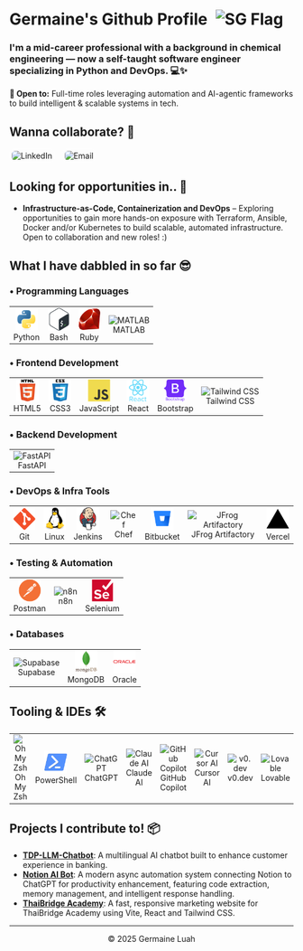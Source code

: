 <h1 align="left">
  Germaine's Github Profile
  <img
    src="https://flagpedia.net/data/flags/vector/sg.svg"
    width="30"
    alt="SG Flag"
    style="padding-left:8px;"
  />
</h1>

<h3 align="left">I'm a mid-career professional with a background in chemical engineering — now a self-taught software engineer specializing in Python and DevOps. 💻✨</h3>
<p align="left"><strong>🚀 Open to:</strong> Full-time roles leveraging automation and AI-agentic frameworks to build intelligent & scalable systems in tech.</p>

<h2>Wanna collaborate? 📧</h2>
<p align="left">
  <a href="https://www.linkedin.com/in/germaineluah" target="_blank" style="text-decoration: none;">
    <span style="display: inline-block; padding: 3px; border: 1px solid white; border-radius: 8px;">
      <img src="https://img.shields.io/badge/LinkedIn-Connect-blue?style=flat&logo=linkedin&logoColor=white&color=0A66C2&labelColor=0A66C2"
           alt="LinkedIn"
           style="border-radius: 6px;" />
    </span>
  </a>
  <a href="mailto:germainelry@gmail.com" target="_blank" style="text-decoration: none; margin-left: 10px;">
    <span style="display: inline-block; padding: 3px; border: 1px solid white; border-radius: 8px;">
      <img src="https://img.shields.io/badge/Email-Contact-red?style=flat&logo=gmail&logoColor=white&color=D14836&labelColor=D14836"
           alt="Email"
           style="border-radius: 6px;" />
    </span>
  </a>
</p>

<h2>Looking for opportunities in.. 🌱</h2>
<ul>
  <li><strong>Infrastructure-as-Code, Containerization and DevOps</strong> – Exploring opportunities to gain more hands-on exposure with Terraform, Ansible, Docker and/or Kubernetes to build scalable, automated infrastructure. Open to collaboration and new roles! :)</li>
</ul>

<h2>What I have dabbled in so far 😎</h2>

<h3>• Programming Languages</h3>
<table>
  <tr>
    <td align="center">
      <img src="https://raw.githubusercontent.com/devicons/devicon/master/icons/python/python-original.svg" width="40" alt="Python"/><br/>
      Python
    </td>
    <td align="center">
      <img src="https://raw.githubusercontent.com/devicons/devicon/master/icons/bash/bash-original.svg" width="40" alt="Bash"/><br/>
      Bash
    </td>
    <td align="center">
      <img src="https://raw.githubusercontent.com/devicons/devicon/master/icons/ruby/ruby-original.svg" width="40" alt="Ruby"/><br/>
      Ruby
    </td>
    <td align="center">
      <img src="https://upload.wikimedia.org/wikipedia/commons/2/21/Matlab_Logo.png" width="40" height="40" alt="MATLAB"/><br/>
      MATLAB
    </td>
  </tr>
</table>

<h3>• Frontend Development</h3>
<table>
  <tr>
    <td align="center">
      <img src="https://raw.githubusercontent.com/devicons/devicon/master/icons/html5/html5-original-wordmark.svg" width="40" alt="HTML5"/><br/>
      HTML5
    </td>
    <td align="center">
      <img src="https://raw.githubusercontent.com/devicons/devicon/master/icons/css3/css3-original-wordmark.svg" width="40" alt="CSS3"/><br/>
      CSS3
    </td>
    <td align="center">
      <img src="https://raw.githubusercontent.com/devicons/devicon/master/icons/javascript/javascript-original.svg" width="40" alt="JavaScript"/><br/>
      JavaScript
    </td>
    <td align="center">
      <img src="https://raw.githubusercontent.com/devicons/devicon/master/icons/react/react-original-wordmark.svg" width="40" alt="React"/><br/>
      React
    </td>
    <td align="center">
      <img src="https://raw.githubusercontent.com/devicons/devicon/master/icons/bootstrap/bootstrap-plain-wordmark.svg" width="40" alt="Bootstrap"/><br/>
      Bootstrap
    </td>
    <td align="center">
      <img src="https://cdn.jsdelivr.net/gh/devicons/devicon/icons/tailwindcss/tailwindcss-original.svg" width="40" alt="Tailwind CSS"/><br/>
      Tailwind CSS
    </td>
  </tr>
</table>

<h3>• Backend Development</h3>
<table>
  <tr>
    <td align="center">
      <img src="https://cdn.jsdelivr.net/gh/devicons/devicon/icons/fastapi/fastapi-original.svg" width="40" alt="FastAPI"/><br/>
      FastAPI
    </td>
  </tr>
</table>

<h3>• DevOps & Infra Tools</h3>
<table>
  <tr>
    <td align="center">
      <img src="https://raw.githubusercontent.com/devicons/devicon/master/icons/git/git-original.svg" width="40" alt="Git"/><br/>
      Git
    </td>
    <td align="center">
      <img src="https://raw.githubusercontent.com/devicons/devicon/master/icons/linux/linux-original.svg" width="40" alt="Linux"/><br/>
      Linux
    </td>
    <td align="center">
      <img src="https://raw.githubusercontent.com/devicons/devicon/master/icons/jenkins/jenkins-original.svg" width="40" alt="Jenkins"/><br/>
      Jenkins
    </td>
    <td align="center">
      <img src="https://www.chef.io/images/cheflibraries/brand/symbol-2x-min.png?sfvrsn=dc337982_0" width="40" alt="Chef"/><br/>
      Chef
    </td>
    <td align="center">
      <img src="https://raw.githubusercontent.com/devicons/devicon/master/icons/bitbucket/bitbucket-original.svg" width="40" alt="Bitbucket"/><br/>
      Bitbucket
    </td>
    <td align="center">
      <img src="https://www.svgrepo.com/show/353933/jfrog.svg" width="40" alt="JFrog Artifactory"/><br/>
      JFrog Artifactory
    </td>
    <td align="center">
      <img src="https://raw.githubusercontent.com/devicons/devicon/master/icons/vercel/vercel-original.svg" width="40" alt="Vercel"/><br/>
      Vercel
    </td>
  </tr>
</table>

<h3>• Testing & Automation</h3>
<table>
  <tr>
    <td align="center">
      <img src="https://raw.githubusercontent.com/devicons/devicon/master/icons/postman/postman-original.svg" width="40" alt="Postman"/><br/>
      Postman
    </td>
    <td align="center">
  <img src="https://registry.npmmirror.com/@lobehub/icons-static-png/1.53.0/files/dark/n8n-color.png" width="40" alt="n8n"/><br/>
  n8n
    </td>
    <td align="center">
      <img src="https://raw.githubusercontent.com/devicons/devicon/master/icons/selenium/selenium-original.svg" width="40" alt="Selenium"/><br/>
      Selenium
    </td>
  </tr>
</table>

<h3>• Databases</h3>
<table>
  <tr>
    <td align="center">
      <img src="https://img.icons8.com/color/512/supabase.png" width="40" alt="Supabase"/><br/>
      Supabase
    </td>
    <td align="center">
      <img src="https://raw.githubusercontent.com/devicons/devicon/master/icons/mongodb/mongodb-original-wordmark.svg" width="40" alt="MongoDB"/><br/>
      MongoDB
    </td>
    <td align="center">
      <img src="https://raw.githubusercontent.com/devicons/devicon/master/icons/oracle/oracle-original.svg" width="40" alt="Oracle"/><br/>
      Oracle
    </td>
  </tr>
</table>

<h2>Tooling & IDEs 🛠️</h2>
<table>
  <tr>
    <td align="center">
      <img src="https://icon.icepanel.io/Technology/png-shadow-512/Oh-my-zsh.png" width="40" alt="Oh My Zsh"/><br/>
      Oh My Zsh
    </td>
    <td align="center">
      <img src="https://raw.githubusercontent.com/devicons/devicon/master/icons/powershell/powershell-original.svg" width="40" alt="PowerShell"/><br/>
      PowerShell
    </td>
    <td align="center">
      <img src="https://upload.wikimedia.org/wikipedia/commons/thumb/e/ef/ChatGPT-Logo.svg/640px-ChatGPT-Logo.svg.png" width="40" alt="ChatGPT"/><br/>
      ChatGPT
    </td>
    <td align="center">
      <img src="https://uxwing.com/wp-content/themes/uxwing/download/brands-and-social-media/claude-ai-icon.png" width="40" alt="Claude AI"/><br/>
      Claude AI
    </td>
    <td align="center">
      <img src="https://uxwing.com/wp-content/themes/uxwing/download/brands-and-social-media/github-copilot-icon.png" width="40" alt="GitHub Copilot"/><br/>
      GitHub Copilot
    </td>
    <td align="center">
      <img src="https://static.cdnlogo.com/logos/c/23/cursor.svg" width="40" alt="Cursor AI"/><br/>
      Cursor AI
    </td>
    <td align="center">
      <img src="https://registry.npmmirror.com/@lobehub/icons-static-png/latest/files/dark/v0.png" width="40" alt="v0.dev"/><br/>
      v0.dev
    </td>
    <td align="center">
      <img src="https://lovable.dev/img/logo/lovable-icon-bg-light.png" width="40" alt="Lovable"/><br/>
      Lovable
    </td>
  </tr>
</table>

<h2>Projects I contribute to! 📦</h2>
<ul>
  <li><a href="https://github.com/KevinTan1203/TDP-LLM-Chatbot.git"><strong>TDP-LLM-Chatbot</strong></a>: A multilingual AI chatbot built to enhance customer experience in banking.</li>
  <li><a href="https://github.com/germainelry/notion-ai-bot"><strong>Notion AI Bot</strong></a>: A modern async automation system connecting Notion to ChatGPT for productivity enhancement, featuring code extraction, memory management, and intelligent response handling.</li>
  <li><a href="https://github.com/germainelry/thaibridge-academy"><strong>ThaiBridge Academy</strong></a>: A fast, responsive marketing website for ThaiBridge Academy using Vite, React and Tailwind CSS.</li>
</ul>

---

<p align="center">© 2025 Germaine Luah</p>
